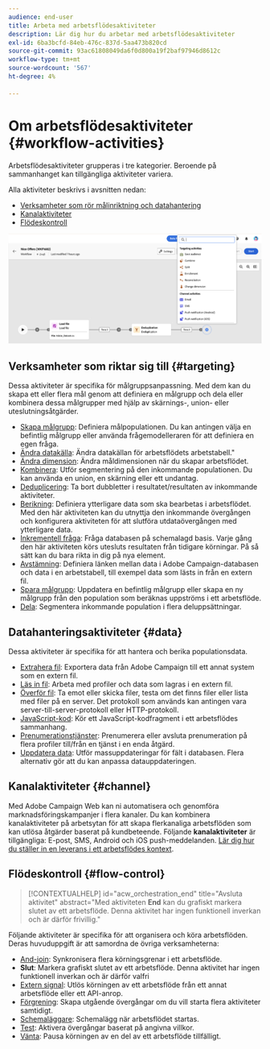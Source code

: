 ```yaml
---
audience: end-user
title: Arbeta med arbetsflödesaktiviteter
description: Lär dig hur du arbetar med arbetsflödesaktiviteter
exl-id: 6ba3bcfd-84eb-476c-837d-5aa473b820cd
source-git-commit: 93ac61808049da6f0d800a19f2baf97946d8612c
workflow-type: tm+mt
source-wordcount: '567'
ht-degree: 4%

---
```



# Om arbetsflödesaktiviteter {#workflow-activities}

Arbetsflödesaktiviteter grupperas i tre kategorier. Beroende på sammanhanget kan tillgängliga aktiviteter variera.

Alla aktiviteter beskrivs i avsnitten nedan:

* [Verksamheter som rör målinriktning och datahantering](#targeting)
* [Kanalaktiviteter](#channel)
* [Flödeskontroll](#flow-control)

![](../assets/workflow-activities.png)

## Verksamheter som riktar sig till {#targeting}

Dessa aktiviteter är specifika för målgruppsanpassning. Med dem kan du skapa ett eller flera mål genom att definiera en målgrupp och dela eller kombinera dessa målgrupper med hjälp av skärnings-, union- eller uteslutningsåtgärder.

* [Skapa målgrupp](build-audience.md): Definiera målpopulationen. Du kan antingen välja en befintlig målgrupp eller använda frågemodelleraren för att definiera en egen fråga.
* [Ändra datakälla](change-data-source.md): Ändra datakällan för arbetsflödets arbetstabell.&quot;
* [Ändra dimension](change-dimension.md): Ändra måldimensionen när du skapar arbetsflödet.
* [Kombinera](combine.md): Utför segmentering på den inkommande populationen. Du kan använda en union, en skärning eller ett undantag.
* [Deduplicering](deduplication.md): Ta bort dubbletter i resultatet/resultaten av inkommande aktiviteter.
* [Berikning](enrichment.md): Definiera ytterligare data som ska bearbetas i arbetsflödet. Med den här aktiviteten kan du utnyttja den inkommande övergången och konfigurera aktiviteten för att slutföra utdataövergången med ytterligare data.
* [Inkrementell fråga](incremental-query.md): Fråga databasen på schemalagd basis. Varje gång den här aktiviteten körs utesluts resultaten från tidigare körningar. På så sätt kan du bara rikta in dig på nya element.
* [Avstämning](reconciliation.md): Definiera länken mellan data i Adobe Campaign-databasen och data i en arbetstabell, till exempel data som lästs in från en extern fil.
* [Spara målgrupp](save-audience.md): Uppdatera en befintlig målgrupp eller skapa en ny målgrupp från den population som beräknas uppströms i ett arbetsflöde.
* [Dela](split.md): Segmentera inkommande population i flera deluppsättningar.

## Datahanteringsaktiviteter {#data}

Dessa aktiviteter är specifika för att hantera och berika populationsdata.

* [Extrahera fil](extract-file.md): Exportera data från Adobe Campaign till ett annat system som en extern fil.
* [Läs in fil](load-file.md): Arbeta med profiler och data som lagras i en extern fil.
* [Överför fil](transfer-file.md): Ta emot eller skicka filer, testa om det finns filer eller lista med filer på en server. Det protokoll som används kan antingen vara server-till-server-protokoll eller HTTP-protokoll.
* [JavaScript-kod](javascript-code.md): Kör ett JavaScript-kodfragment i ett arbetsflödes sammanhang.
* [Prenumerationstjänster](subscription-services.md): Prenumerera eller avsluta prenumeration på flera profiler till/från en tjänst i en enda åtgärd.
* [Uppdatera data](update-data.md): Utför massuppdateringar för fält i databasen. Flera alternativ gör att du kan anpassa datauppdateringen.

## Kanalaktiviteter {#channel}

Med Adobe Campaign Web kan ni automatisera och genomföra marknadsföringskampanjer i flera kanaler. Du kan kombinera kanalaktiviteter på arbetsytan för att skapa flerkanaliga arbetsflöden som kan utlösa åtgärder baserat på kundbeteende. Följande **kanalaktiviteter** är tillgängliga: E-post, SMS, Android och iOS push-meddelanden. [Lär dig hur du ställer in en leverans i ett arbetsflödes kontext](channels.md).

## Flödeskontroll {#flow-control}

>[!CONTEXTUALHELP]
>id="acw_orchestration_end"
>title="Avsluta aktivitet"
>abstract="Med aktiviteten **End** kan du grafiskt markera slutet av ett arbetsflöde. Denna aktivitet har ingen funktionell inverkan och är därför frivillig."

Följande aktiviteter är specifika för att organisera och köra arbetsflöden. Deras huvuduppgift är att samordna de övriga verksamheterna:

* [And-join](and-join.md): Synkronisera flera körningsgrenar i ett arbetsflöde.
* **Slut**: Markera grafiskt slutet av ett arbetsflöde. Denna aktivitet har ingen funktionell inverkan och är därför valfri
* [Extern signal](external-signal.md): Utlös körningen av ett arbetsflöde från ett annat arbetsflöde eller ett API-anrop.
* [Förgrening](fork.md): Skapa utgående övergångar om du vill starta flera aktiviteter samtidigt.
* [Schemaläggare](scheduler.md): Schemalägg när arbetsflödet startas.
* [Test](test.md): Aktivera övergångar baserat på angivna villkor.
* [Vänta](wait.md): Pausa körningen av en del av ett arbetsflöde tillfälligt.
